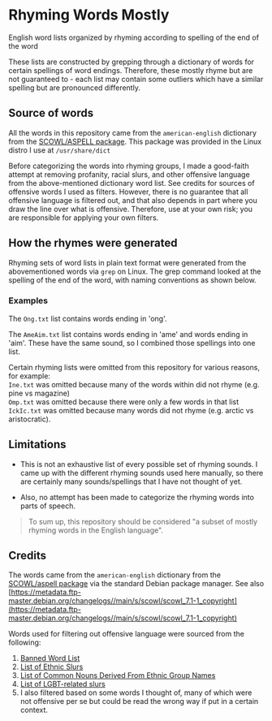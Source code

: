# Rhyming Words Mostly
English word lists organized by rhyming according to spelling of the end of the word

These lists are constructed by grepping through a dictionary of words for certain spellings of word endings. Therefore, these mostly rhyme but are not guaranteed to - each list may contain some outliers which have a similar spelling but are pronounced differently.

## Source of words
All the words in this repository came from the ```american-english``` dictionary from the [SCOWL/ASPELL package](http://wordlist.aspell.net/). This package was provided in the Linux distro I use at ```/usr/share/dict```

Before categorizing the words into rhyming groups, I made a good-faith attempt at removing profanity, racial slurs, and other offensive language from the above-mentioned dictionary word list. See credits for sources of offensive words I used as filters. However, there is no guarantee that all offensive language is filtered out, and that also depends in part where you draw the line over what is offensive. Therefore, use at your own risk; you are responsible for applying your own filters.

## How the rhymes were generated
Rhyming sets of word lists in plain text format were generated from the abovementioned words via ```grep``` on Linux. The grep command looked at the spelling of the end of the word, with naming conventions as shown below.

### Examples
The ```Ong.txt``` list contains words ending in 'ong'. 

The ```AmeAim.txt``` list contains words ending in 'ame' and words ending in 'aim'. These have the same sound, so I combined those spellings into one list.

Certain rhyming lists were omitted from this repository for various reasons, for example:  
```Ine.txt``` was omitted because many of the words within did not rhyme (e.g. pine vs magazine)  
```Omp.txt``` was omitted because there were only a few words in that list  
```IckIc.txt``` was omitted because many words did not rhyme (e.g. arctic vs aristocratic).  

## Limitations
- This is not an exhaustive list of every possible set of rhyming sounds. I came up with the different rhyming sounds used here manually, so there are certainly many sounds/spellings that I have not thought of yet. 

- Also, no attempt has been made to categorize the rhyming words into parts of speech.

> To sum up, this repository should be considered "a subset of mostly rhyming words in the English language".

## Credits
The words came from the `american-english` dictionary from the [SCOWL/aspell package](http://wordlist.aspell.net/) via the standard Debian package manager. See also [https://metadata.ftp-master.debian.org/changelogs//main/s/scowl/scowl_7.1-1_copyright](https://metadata.ftp-master.debian.org/changelogs//main/s/scowl/scowl_7.1-1_copyright)

Words used for filtering out offensive language were sourced from the following:
1. [Banned Word List](http://www.bannedwordlist.com/)
2. [List of Ethnic Slurs](https://en.wikipedia.org/wiki/List_of_ethnic_slurs)
3. [List of Common Nouns Derived From Ethnic Group Names](https://en.wikipedia.org/wiki/List_of_common_nouns_derived_from_ethnic_group_names)
4. [List of LGBT-related slurs](https://en.wikipedia.org/wiki/List_of_LGBT-related_slurs)
5. I also filtered based on some words I thought of, many of which were not offensive per se but could be read the wrong way if put in a certain context. 
